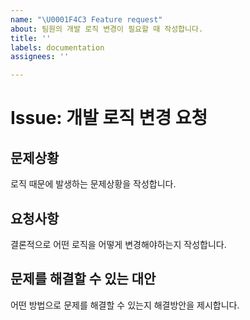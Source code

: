 ```yaml
---
name: "\U0001F4C3 Feature request"
about: 팀원의 개발 로직 변경이 필요할 때 작성합니다.
title: ''
labels: documentation
assignees: ''

---
```


# Issue: 개발 로직 변경 요청

## 문제상황
로직 때문에 발생하는 문제상황을 작성합니다. 

## 요청사항
결론적으로 어떤 로직을 어떻게 변경해야하는지 작성합니다.

## 문제를 해결할 수 있는 대안
어떤 방법으로 문제를 해결할 수 있는지 해결방안을 제시합니다.
